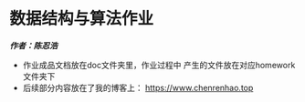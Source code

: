 # 数据结构与算法作业
***作者：陈忍浩***

+ 作业成品文档放在doc文件夹里，作业过程中
产生的文件放在对应homework文件夹下
+ 后续部分内容放在了我的博客上： https://www.chenrenhao.top
